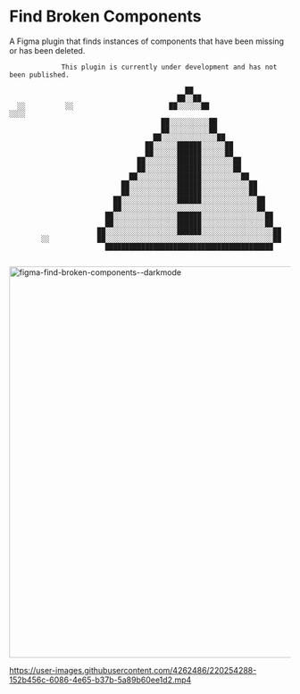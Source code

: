 # Find Broken Components
A Figma plugin that finds instances of components that have been missing or has been deleted.
```
             This plugin is currently under development and has not been published.
                                                                                        
                                            ██                                          
                                          ██░░██                                        
  ░░          ░░                        ██░░░░░░██                            ░░░░      
                                      ██░░░░░░░░░░██                                    
                                      ██░░░░░░░░░░██                                    
                                    ██░░░░░░░░░░░░░░██                                  
                                  ██░░░░░░██████░░░░░░██                                
                                  ██░░░░░░██████░░░░░░██                                
                                ██░░░░░░░░██████░░░░░░░░██                              
                                ██░░░░░░░░██████░░░░░░░░██                              
                              ██░░░░░░░░░░██████░░░░░░░░░░██                            
                            ██░░░░░░░░░░░░██████░░░░░░░░░░░░██                          
                            ██░░░░░░░░░░░░██████░░░░░░░░░░░░██                          
                          ██░░░░░░░░░░░░░░██████░░░░░░░░░░░░░░██                        
                          ██░░░░░░░░░░░░░░░░░░░░░░░░░░░░░░░░░░██                        
                        ██░░░░░░░░░░░░░░░░██████░░░░░░░░░░░░░░░░██                      
                        ██░░░░░░░░░░░░░░░░██████░░░░░░░░░░░░░░░░██                      
                      ██░░░░░░░░░░░░░░░░░░██████░░░░░░░░░░░░░░░░░░██                    
        ░░            ██░░░░░░░░░░░░░░░░░░░░░░░░░░░░░░░░░░░░░░░░░░██                    
                        ██████████████████████████████████████████                      
                                                                                        

```

<img width="701" alt="figma-find-broken-components--darkmode" src="https://user-images.githubusercontent.com/4262486/220255190-08069a7b-3537-48bf-b570-47a913b5d272.png">


https://user-images.githubusercontent.com/4262486/220254288-152b456c-6086-4e65-b37b-5a89b60ee1d2.mp4
